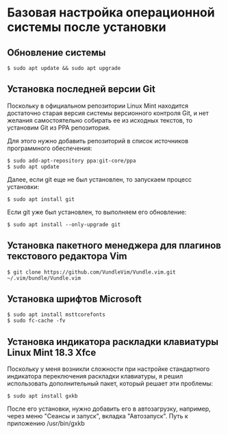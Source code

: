 Базовая настройка операционной системы после установки
================================================================================

Обновление системы
--------------------------------------------------------------------------------
    
    $ sudo apt update && sudo apt upgrade

Установка последней версии Git
--------------------------------------------------------------------------------
Поскольку в официальном репозитории Linux Mint находится достаточно старая
версия системы версионного контроля Git, и нет желания самостоятельно собирать
ее из исходных текстов, то установим Git из PPA репозитория.

Для этого нужно добавить репозиторий в список источников программного
обеспечения:
    
    $ sudo add-apt-repository ppa:git-core/ppa
    $ sudo apt update

Далее, если git еще не был установлен, то запускаем процесс установки:
    
    $ sudo apt install git

Если git уже был установлен, то выполняем его обновление:
    
    $ sudo apt install --only-upgrade git

Установка пакетного менеджера для плагинов текстового редактора Vim
--------------------------------------------------------------------------------

    $ git clone https://github.com/VundleVim/Vundle.vim.git ~/.vim/bundle/Vundle.vim


Установка шрифтов Microsoft
--------------------------------------------------------------------------------
    
    $ sudo apt install msttcorefonts
    $ sudo fc-cache -fv

Установка индикатора раскладки клавиатуры Linux Mint 18.3 Xfce
--------------------------------------------------------------------------------
Поскольку у меня возникли сложности при настройке стандартного индикатора
переключения раскладки клавиатуры, я решил использовать дополнительный пакет,
который решает эти проблемы:

    $ sudo apt install gxkb

После его установки, нужно добавить его в автозагрузку, например, через меню
"Сеансы и запуск", вкладка "Автозапуск". Путь к приложению /usr/bin/gxkb

